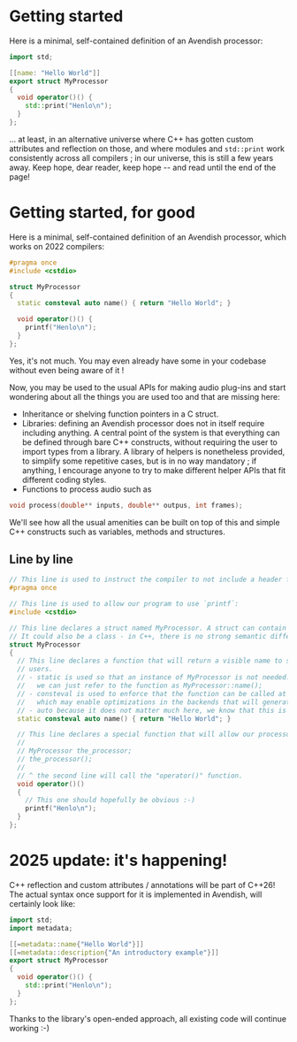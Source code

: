 # Getting started

Here is a minimal, self-contained definition of an Avendish processor:

```cpp
import std;

[[name: "Hello World"]]
export struct MyProcessor
{
  void operator()() { 
    std::print("Henlo\n");
  }
};
```

... at least, in an alternative universe where C++ has gotten custom attributes and reflection on those, 
and where modules and `std::print` work consistently across all compilers ; in our universe, this is still a few years away. Keep hope, dear reader, keep hope -- and read until the end of the page!

# Getting started, for good

Here is a minimal, self-contained definition of an Avendish processor, which works on 2022 compilers:

```cpp
#pragma once
#include <cstdio>

struct MyProcessor
{
  static consteval auto name() { return "Hello World"; }

  void operator()() { 
    printf("Henlo\n");
  }
};
```

Yes, it's not much. You may even already have some in your codebase without even being aware of it ! 

Now, you may be used to the usual APIs for making audio plug-ins and start wondering about all the things you are used too and that are missing here: 

- Inheritance or shelving function pointers in a C struct.
- Libraries: defining an Avendish processor does not in itself require including anything. 
  A central point of the system is that everything can be defined through bare C++ constructs, without requiring the user to import types from a library. A library of helpers is nonetheless provided, to simplify some repetitive cases, but is in no way mandatory ; if anything, I encourage anyone to try to make different helper APIs that fit different coding styles.
- Functions to process audio such as
```cpp  
void process(double** inputs, double** outpus, int frames);
```

We'll see how all the usual amenities can be built on top of this and simple C++ constructs such as variables, methods and structures.

## Line by line

```cpp
// This line is used to instruct the compiler to not include a header file multiple times.
#pragma once

// This line is used to allow our program to use `printf`:
#include <cstdio>

// This line declares a struct named MyProcessor. A struct can contain functions, variables, etc.
// It could also be a class - in C++, there is no strong semantic difference between either.
struct MyProcessor
{
  // This line declares a function that will return a visible name to show to our 
  // users.
  // - static is used so that an instance of MyProcessor is not needed: 
  //   we can just refer to the function as MyProcessor::name();
  // - consteval is used to enforce that the function can be called at compile-time, 
  //   which may enable optimizations in the backends that will generate plug-ins.
  // - auto because it does not matter much here, we know that this is a string :-)
  static consteval auto name() { return "Hello World"; }

  // This line declares a special function that will allow our processor to be executed as follows: 
  // 
  // MyProcessor the_processor;
  // the_processor();
  //
  // ^ the second line will call the "operator()" function.
  void operator()() 
  { 
    // This one should hopefully be obvious :-)
    printf("Henlo\n");
  }
};
```

# 2025 update: it's happening!

C++ reflection and custom attributes / annotations will be part of C++26!
The actual syntax once support for it is implemented in Avendish, will certainly look like:

```cpp
import std;
import metadata;

[[=metadata::name{"Hello World"}]]
[[=metadata::description{"An introductory example"}]]
export struct MyProcessor
{
  void operator()() { 
    std::print("Henlo\n");
  }
};
```

Thanks to the library's open-ended approach, all existing code will continue working :-)
